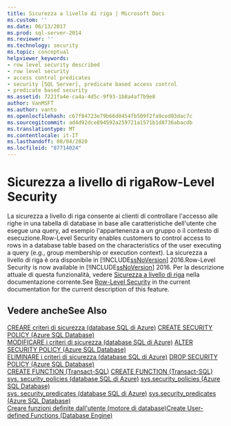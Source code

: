 ```yaml
---
title: Sicurezza a livello di riga | Microsoft Docs
ms.custom: ''
ms.date: 06/13/2017
ms.prod: sql-server-2014
ms.reviewer: ''
ms.technology: security
ms.topic: conceptual
helpviewer_keywords:
- row level security described
- row level security
- access control predicates
- security [SQL Server], predicate based access control
- predicate based security
ms.assetid: 7221fa4e-ca4a-4d5c-9f93-1b8a4af7b9e8
author: VanMSFT
ms.author: vanto
ms.openlocfilehash: c67f84723e79b66d0454fb509f2fa9ced03dac7c
ms.sourcegitcommit: ad4d92dce894592a259721a1571b1d8736abacdb
ms.translationtype: MT
ms.contentlocale: it-IT
ms.lasthandoff: 08/04/2020
ms.locfileid: "87714024"
---
```

# <a name="row-level-security"></a><span data-ttu-id="04957-102">Sicurezza a livello di riga</span><span class="sxs-lookup"><span data-stu-id="04957-102">Row-Level Security</span></span>
  <span data-ttu-id="04957-103">La sicurezza a livello di riga consente ai clienti di controllare l'accesso alle righe in una tabella di database in base alle caratteristiche dell'utente che esegue una query, ad esempio l'appartenenza a un gruppo o il contesto di esecuzione.</span><span class="sxs-lookup"><span data-stu-id="04957-103">Row-Level Security enables customers to control access to rows in a database table based on the characteristics of the user executing a query (e.g., group membership or execution context).</span></span> <span data-ttu-id="04957-104">La sicurezza a livello di riga è ora disponibile in [!INCLUDE[ssNoVersion](../../includes/ssnoversion-md.md)] 2016.</span><span class="sxs-lookup"><span data-stu-id="04957-104">Row-Level Security is now available in [!INCLUDE[ssNoVersion](../../includes/ssnoversion-md.md)] 2016.</span></span> <span data-ttu-id="04957-105">Per la descrizione attuale di questa funzionalità, vedere [Sicurezza a livello di riga](https://msdn.microsoft.com/library/dn765131.aspx) nella documentazione corrente.</span><span class="sxs-lookup"><span data-stu-id="04957-105">See [Row-Level Security](https://msdn.microsoft.com/library/dn765131.aspx) in the current documentation for the current description of this feature.</span></span>  
  
## <a name="see-also"></a><span data-ttu-id="04957-106">Vedere anche</span><span class="sxs-lookup"><span data-stu-id="04957-106">See Also</span></span>  
 <span data-ttu-id="04957-107">[CREARE criteri di sicurezza &#40;database SQL di Azure&#41;](/sql/t-sql/statements/create-security-policy-transact-sql) </span><span class="sxs-lookup"><span data-stu-id="04957-107">[CREATE SECURITY POLICY &#40;Azure SQL Database&#41;](/sql/t-sql/statements/create-security-policy-transact-sql) </span></span>  
 <span data-ttu-id="04957-108">[MODIFICARE i criteri di sicurezza &#40;database SQL di Azure&#41;](/sql/t-sql/statements/alter-security-policy-transact-sql) </span><span class="sxs-lookup"><span data-stu-id="04957-108">[ALTER SECURITY POLICY &#40;Azure SQL Database&#41;](/sql/t-sql/statements/alter-security-policy-transact-sql) </span></span>  
 <span data-ttu-id="04957-109">[ELIMINARE i criteri di sicurezza &#40;database SQL di Azure&#41;](/sql/t-sql/statements/drop-security-policy-transact-sql) </span><span class="sxs-lookup"><span data-stu-id="04957-109">[DROP SECURITY POLICY &#40;Azure SQL Database&#41;](/sql/t-sql/statements/drop-security-policy-transact-sql) </span></span>  
 <span data-ttu-id="04957-110">[CREATE FUNCTION &#40;Transact-SQL&#41;](/sql/t-sql/statements/create-function-transact-sql) </span><span class="sxs-lookup"><span data-stu-id="04957-110">[CREATE FUNCTION &#40;Transact-SQL&#41;](/sql/t-sql/statements/create-function-transact-sql) </span></span>  
 <span data-ttu-id="04957-111">[sys. security_policies &#40;database SQL di Azure&#41;](/sql/relational-databases/system-catalog-views/sys-security-policies-transact-sql) </span><span class="sxs-lookup"><span data-stu-id="04957-111">[sys.security_policies &#40;Azure SQL Database&#41;](/sql/relational-databases/system-catalog-views/sys-security-policies-transact-sql) </span></span>  
 <span data-ttu-id="04957-112">[sys. security_predicates &#40;database SQL di Azure&#41;](/sql/relational-databases/system-catalog-views/sys-security-predicates-transact-sql) </span><span class="sxs-lookup"><span data-stu-id="04957-112">[sys.security_predicates &#40;Azure SQL Database&#41;](/sql/relational-databases/system-catalog-views/sys-security-predicates-transact-sql) </span></span>  
 [<span data-ttu-id="04957-113">Creare funzioni definite dall'utente &#40;motore di database&#41;</span><span class="sxs-lookup"><span data-stu-id="04957-113">Create User-defined Functions &#40;Database Engine&#41;</span></span>](../user-defined-functions/create-user-defined-functions-database-engine.md)  
  
  
